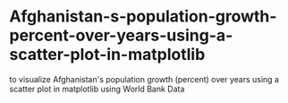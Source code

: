 # Afghanistan-s-population-growth-percent-over-years-using-a-scatter-plot-in-matplotlib
to visualize Afghanistan's population growth (percent) over years using a scatter plot in matplotlib using World Bank Data
